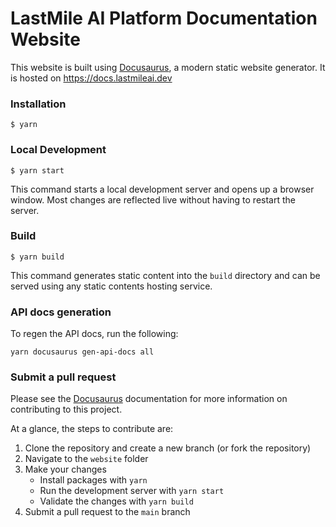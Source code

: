 # LastMile AI Platform Documentation Website

This website is built using [Docusaurus](https://docusaurus.io/), a modern static website generator. It is hosted on https://docs.lastmileai.dev

### Installation

```
$ yarn
```

### Local Development

```
$ yarn start
```

This command starts a local development server and opens up a browser window. Most changes are reflected live without having to restart the server.

### Build

```
$ yarn build
```

This command generates static content into the `build` directory and can be served using any static contents hosting service.

### API docs generation

To regen the API docs, run the following:

```
yarn docusaurus gen-api-docs all
```

### Submit a pull request

Please see the [Docusaurus](https://docusaurus.io) documentation for more information on contributing to this project.

At a glance, the steps to contribute are:

1. Clone the repository and create a new branch (or fork the repository)
2. Navigate to the `website` folder
3. Make your changes
   - Install packages with `yarn`
   - Run the development server with `yarn start`
   - Validate the changes with `yarn build`
4. Submit a pull request to the `main` branch
